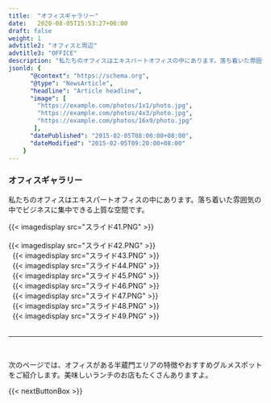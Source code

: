 ```yaml
---
title:  "オフィスギャラリー"
date:   2020-08-05T15:53:27+06:00
draft: false
weight: 1
advtitle2: "オフィスと周辺"
advtitle3: "OFFICE"
description: "私たちのオフィスはエキスパートオフィスの中にあります。落ち着いた雰囲気の中でビジネスに集中できる上質な空間です。"
jsonld: {
      "@context": "https://schema.org",
      "@type": "NewsArticle",
      "headline": "Article headline",
      "image": [
        "https://example.com/photos/1x1/photo.jpg",
        "https://example.com/photos/4x3/photo.jpg",
        "https://example.com/photos/16x9/photo.jpg"
       ],
      "datePublished": "2015-02-05T08:00:00+08:00",
      "dateModified": "2015-02-05T09:20:00+08:00"
    }
---
```


### オフィスギャラリー
私たちのオフィスはエキスパートオフィスの中にあります。落ち着いた雰囲気の中でビジネスに集中できる上質な空間です。
&nbsp;

{{< imagedisplay src="スライド41.PNG" >}}       
&nbsp;  
{{< imagedisplay src="スライド42.PNG" >}}   
&nbsp;
{{< imagedisplay src="スライド43.PNG" >}}   
&nbsp;
{{< imagedisplay src="スライド44.PNG" >}}   
&nbsp;
{{< imagedisplay src="スライド45.PNG" >}}   
&nbsp;
{{< imagedisplay src="スライド46.PNG" >}}   
&nbsp;
{{< imagedisplay src="スライド47.PNG" >}}   
&nbsp;
{{< imagedisplay src="スライド48.PNG" >}}   
&nbsp;
{{< imagedisplay src="スライド49.PNG" >}}   
&nbsp;

----
&nbsp; 

次のページでは、オフィスがある半蔵門エリアの特徴やおすすめグルメスポットをご紹介します。美味しいランチのお店もたくさんありますよ。

{{< nextButtonBox >}}
